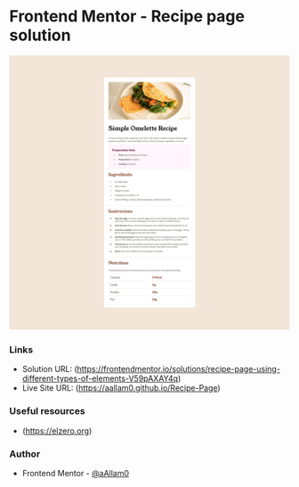 # Frontend Mentor - Recipe page solution

![Recipe-page](assets/images/Recipe-page.png)

### Links

- Solution URL: (https://frontendmentor.io/solutions/recipe-page-using-different-types-of-elements-V59pAXAY4q)
- Live Site URL: (https://aallam0.github.io/Recipe-Page)

### Useful resources

- (https://elzero.org)

### Author

- Frontend Mentor - [@aAllam0](https://www.frontendmentor.io/profile/aAllam0)

